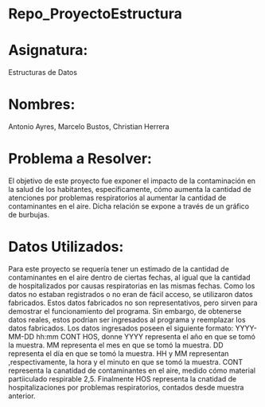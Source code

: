 # Repo_ProyectoEstructura


# Asignatura: 
Estructuras de Datos

# Nombres:
Antonio Ayres, 
Marcelo Bustos, 
Christian Herrera


# Problema a Resolver:
El objetivo de este proyecto fue exponer el impacto de la contaminación en la salud de los habitantes, específicamente, cómo aumenta la cantidad de atenciones por problemas respiratorios al aumentar la cantidad de contaminantes en el aire. Dicha relación se expone a través de un gráfico de burbujas. 

# Datos Utilizados:
Para este proyecto se requería tener un estimado de la cantidad de contaminantes en el aire dentro de ciertas fechas, al igual que la cantidad de hospitalizados por causas respiratorias en las mismas fechas. Como los datos no estaban registrados o no eran de fácil acceso, se utilizaron datos fabricados. Estos datos fabricados no son representativos, pero sirven para demostrar el funcionamiento del programa. Sin embargo, de obtenerse datos reales, estos podrían ser ingresados al programa y reemplazar los datos fabricados.
Los datos ingresados poseen el siguiente formato:
YYYY-MM-DD hh:mm CONT HOS, donne YYYY representa el año en que se tomó la muestra. MM representa el mes en que se tomó la muestra. DD representa el día en que se tomó la muestra. HH y MM representan ,respectivamente, la hora y el minuto en que se tomó la muestra. CONT representa la canatidad de contaminantes en el aire, medido cómo material partiiculado respirable 2,5. Finalmente HOS representa la cnatidad de hospitalizaciones por problemas respiratorios, contados desde muestra anterior.




